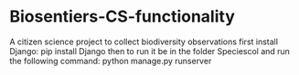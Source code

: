 # Biosentiers-CS-functionality
A citizen science project to collect biodiversity observations
first install Django:
pip install Django
then to run it be in the folder Speciescol and run the following command:
python manage.py runserver
